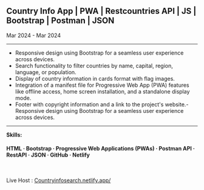 
<B> <h2> Country Info App | PWA | Restcountries API | JS | Bootstrap | Postman | JSON </h2> </B>
<p> Mar 2024 - Mar 2024 </p>

<hr>

- Responsive design using Bootstrap for a seamless user experience across devices.
- Search functionality to filter countries by name, capital, region, language, or population.
- Display of country information in cards format with flag images.
- Integration of a manifest file for Progressive Web App (PWA) features like offline access, home screen installation, and a standalone display mode.
- Footer with copyright information and a link to the project's website.- Responsive design using Bootstrap for a seamless user experience across devices.

<hr>

<B> Skills: </B> <h4> HTML · Bootstrap · Progressive Web Applications (PWAs) · Postman API · RestAPI · JSON · GitHub · Netlify </h4>

<br>


Live Host : <a href="https://countryinfosearch.netlify.app/"> Countryinfosearch.netlify.app/ </a>
